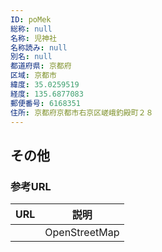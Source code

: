 ```yaml
---
ID: poMek
総称: null
名称: 児神社
名称読み: null
別名: null
都道府県: 京都府
区域: 京都市
緯度: 35.0259519
経度: 135.6877083
郵便番号: 6168351
住所: 京都府京都市右京区嵯峨釣殿町２８
---
```


## その他

### 参考URL

| URL | 説明          |
| --- | ------------- |
|     | OpenStreetMap |
